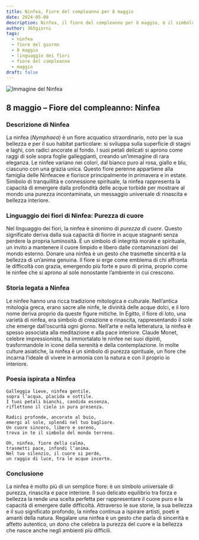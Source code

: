 ```yaml
---
title: Ninfea, Fiore del compleanno per 8 maggio
date: 2024-05-08
description: Ninfea, il fiore del compleanno per 8 maggio, è il simbolo di Purezza di cuore. Scopri il suo significato unico, le storie affascinanti e la poesia che celebra la sua bellezza.
author: 365giorni
tags:
  - ninfea
  - fiore del giorno
  - 8 maggio
  - linguaggio dei fiori
  - fiore del compleanno
  - maggio
draft: false
---
```


![Immagine del Ninfea](https://cdn.pixabay.com/photo/2017/06/17/21/21/water-lilies-2413578_1280.jpg)


## 8 maggio – Fiore del compleanno: Ninfea

### Descrizione di Ninfea

La ninfea (_Nymphaea_) è un fiore acquatico straordinario, noto per la sua bellezza e per il suo habitat particolare: si sviluppa sulla superficie di stagni e laghi, con radici ancorate al fondo. I suoi petali delicati si aprono come raggi di sole sopra foglie galleggianti, creando un’immagine di rara eleganza. Le ninfee variano nei colori, dal bianco puro al rosa, giallo e blu, ciascuno con una grazia unica. Questo fiore perenne appartiene alla famiglia delle Ninfeacee e fiorisce principalmente in primavera e in estate. Simbolo di tranquillità e connessione spirituale, la ninfea rappresenta la capacità di emergere dalla profondità delle acque torbide per mostrare al mondo una purezza incontaminata, un messaggio universale di rinascita e bellezza interiore.

### Linguaggio dei fiori di Ninfea: Purezza di cuore

Nel linguaggio dei fiori, la ninfea è sinonimo di _purezza di cuore_. Questo significato deriva dalla sua capacità di fiorire in acque stagnanti senza perdere la propria luminosità. È un simbolo di integrità morale e spirituale, un invito a mantenere il cuore limpido e libero dalle contaminazioni del mondo esterno. Donare una ninfea è un gesto che trasmette sincerità e la bellezza di un’anima genuina. Il fiore si erge come emblema di chi affronta le difficoltà con grazia, emergendo più forte e puro di prima, proprio come le ninfee che si aprono al sole nonostante l’ambiente in cui crescono.

### Storia legata a Ninfea

Le ninfee hanno una ricca tradizione mitologica e culturale. Nell’antica mitologia greca, erano sacre alle ninfe, le divinità delle acque dolci, e il loro nome deriva proprio da queste figure mitiche. In Egitto, il fiore di loto, una varietà di ninfea, era simbolo di creazione e rinascita, rappresentando il sole che emerge dall’oscurità ogni giorno. Nell’arte e nella letteratura, la ninfea è spesso associata alla meditazione e alla pace interiore. Claude Monet, celebre impressionista, ha immortalato le ninfee nei suoi dipinti, trasformandole in icone della serenità e della contemplazione. In molte culture asiatiche, la ninfea è un simbolo di purezza spirituale, un fiore che incarna l’ideale di vivere in armonia con la natura e con il proprio io interiore.

### Poesia ispirata a Ninfea

```
Galleggia lieve, ninfea gentile,  
sopra l’acqua, placida e sottile.  
I tuoi petali bianchi, candida essenza,  
riflettono il cielo in pura presenza.  

Radici profonde, ancorate al buio,  
emergi al sole, splendi nel tuo bagliore.  
Un cuore sincero, libero e sereno,  
trova in te il simbolo del mondo terreno.  

Oh, ninfea, fiore della calma,  
trasmetti pace, infondi l’anima.  
Nel tuo silenzio, il cuore si perde,  
un raggio di luce, tra le acque incerte.  
```

### Conclusione

La ninfea è molto più di un semplice fiore: è un simbolo universale di purezza, rinascita e pace interiore. Il suo delicato equilibrio tra forza e bellezza la rende una scelta perfetta per rappresentare il cuore puro e la capacità di emergere dalle difficoltà. Attraverso le sue storie, la sua bellezza e il suo significato profondo, la ninfea continua a ispirare artisti, poeti e amanti della natura. Regalare una ninfea è un gesto che parla di sincerità e affetto autentico, un dono che celebra la purezza del cuore e la bellezza che nasce anche negli ambienti più difficili.